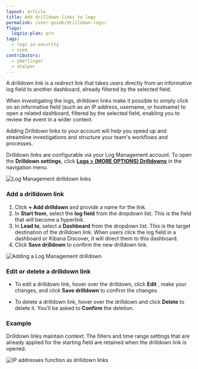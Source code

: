 ```yaml
---
layout: article
title: Add drilldown links to logs
permalink: /user-guide/drilldown-logs/
flags:
  logzio-plan: pro
tags:
  - logz.io-security
  - siem
contributors:
  - yberlinger
  - shalper
---
```


A drilldown link is a redirect link that takes users directly from an informative log field to another dashboard, already filtered by the selected field.

When investigating the logs, drilldown links make it possible to simply click on an informative field (such as an IP address, username, or hostname) to open a related dashboard, filtered by the selected field, enabling you to review the event in a wider context.

Adding Drilldown links to your account will help you speed up and streamline investigations and structure your team's workflows and processes.

Drilldown links are configurable via your Log Management account. To open the **Drilldown settings**,
click [**Logs > (MORE OPTIONS) Drilldowns**](https://app.logz.io/#/dashboard/settings/drilldowns) in the navigation menu.
<!-- link placeholder for drilldowns -->

![Log Management drilldown links](https://dytvr9ot2sszz.cloudfront.net/logz-docs/placeholderxxxx.png)
<!--create video of creating drilldown, then using a drilldown link to open a dashboard -->

### Add a drilldown link

1. Click **+ Add drilldown** and provide a name for the link.
1. In **Start from**, select the **log field** from the dropdown list. This is the field that will become a hyperlink.
1. In **Lead to**, select a **Dashboard** from the dropdown list. This is the target destination of the drilldown link. When users click the log field in a dashboard or Kibana Discover, it will direct them to this dashboard.
1. Click **Save drilldown** to confirm the new drilldown link.

![Adding a Log Management drilldown](https://dytvr9ot2sszz.cloudfront.net/logz-docs/drilldowns/logdrilldown_oct2021.png)

### Edit or delete a drilldown link

* To edit a drilldown link, hover over the drilldown, click **Edit** <i class="li li-pencil"></i>, make your changes, and click **Save drilldown** to confirm the changes.

* To delete a drilldown link, hover over the drilldown and click **Delete** <i class="li li-trash"></i> to delete it. You'll be asked to **Confirm** the deletion.


### Example

<!-- Your Logz.io account comes with a few drilldown links preconfigured by default.

For example, IP addresses in the [Threat Overview dashboard](https://app.logz.io/#/dashboard/security/threats/overview) function as drilldown links that direct you to the **IP Investigation** dashboard in your account. This helps to speed up the investigation and to structure your team's workflow. -->

Drilldown links maintain context: The filters and time range settings that are already applied for the starting field are retained when the drilldown link is opened.

![IP addresses function as drilldown links](https://dytvr9ot2sszz.cloudfront.net/logz-docs/placeholder.png)
